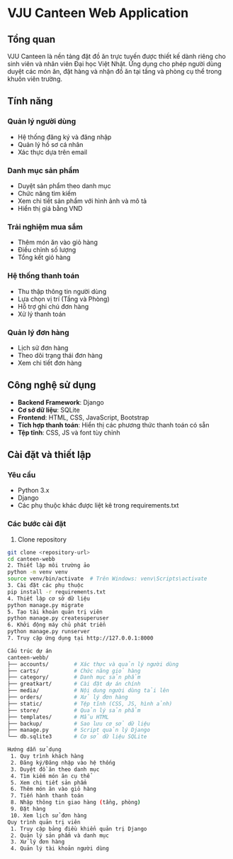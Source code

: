 # VJU Canteen Web Application

## Tổng quan
VJU Canteen là nền tảng đặt đồ ăn trực tuyến được thiết kế dành riêng cho sinh viên và nhân viên Đại học Việt Nhật. Ứng dụng cho phép người dùng duyệt các món ăn, đặt hàng và nhận đồ ăn tại tầng và phòng cụ thể trong khuôn viên trường.

## Tính năng

### Quản lý người dùng
- Hệ thống đăng ký và đăng nhập
- Quản lý hồ sơ cá nhân
- Xác thực dựa trên email

### Danh mục sản phẩm
- Duyệt sản phẩm theo danh mục
- Chức năng tìm kiếm
- Xem chi tiết sản phẩm với hình ảnh và mô tả
- Hiển thị giá bằng VND

### Trải nghiệm mua sắm
- Thêm món ăn vào giỏ hàng
- Điều chỉnh số lượng
- Tổng kết giỏ hàng

### Hệ thống thanh toán
- Thu thập thông tin người dùng
- Lựa chọn vị trí (Tầng và Phòng)
- Hỗ trợ ghi chú đơn hàng
- Xử lý thanh toán

### Quản lý đơn hàng
- Lịch sử đơn hàng
- Theo dõi trạng thái đơn hàng
- Xem chi tiết đơn hàng

## Công nghệ sử dụng
- **Backend Framework**: Django
- **Cơ sở dữ liệu**: SQLite
- **Frontend**: HTML, CSS, JavaScript, Bootstrap
- **Tích hợp thanh toán**: Hiển thị các phương thức thanh toán có sẵn
- **Tệp tĩnh**: CSS, JS và font tùy chỉnh

## Cài đặt và thiết lập

### Yêu cầu
- Python 3.x
- Django
- Các phụ thuộc khác được liệt kê trong requirements.txt

### Các bước cài đặt
1. Clone repository
```bash
git clone <repository-url>
cd canteen-webb
2. Thiết lập môi trường ảo
python -m venv venv
source venv/bin/activate  # Trên Windows: venv\Scripts\activate
3. Cài đặt các phụ thuộc
pip install -r requirements.txt
4. Thiết lập cơ sở dữ liệu
python manage.py migrate
5. Tạo tài khoản quản trị viên
python manage.py createsuperuser
6. Khởi động máy chủ phát triển
python manage.py runserver
7. Truy cập ứng dụng tại http://127.0.0.1:8000

Cấu trúc dự án
canteen-webb/
├── accounts/        # Xác thực và quản lý người dùng
├── carts/           # Chức năng giỏ hàng
├── category/        # Danh mục sản phẩm
├── greatkart/       # Cài đặt dự án chính
├── media/           # Nội dung người dùng tải lên
├── orders/          # Xử lý đơn hàng
├── static/          # Tệp tĩnh (CSS, JS, hình ảnh)
├── store/           # Quản lý sản phẩm
├── templates/       # Mẫu HTML
├── backup/          # Sao lưu cơ sở dữ liệu
├── manage.py        # Script quản lý Django
└── db.sqlite3       # Cơ sở dữ liệu SQLite

Hướng dẫn sử dụng
 1. Quy trình khách hàng
 2. Đăng ký/Đăng nhập vào hệ thống
 3. Duyệt đồ ăn theo danh mục
 4. Tìm kiếm món ăn cụ thể
 5. Xem chi tiết sản phẩm
 6. Thêm món ăn vào giỏ hàng
 7. Tiến hành thanh toán
 8. Nhập thông tin giao hàng (tầng, phòng)
 9. Đặt hàng
 10. Xem lịch sử đơn hàng
Quy trình quản trị viên
 1. Truy cập bảng điều khiển quản trị Django
 2. Quản lý sản phẩm và danh mục
 3. Xử lý đơn hàng
 4. Quản lý tài khoản người dùng
